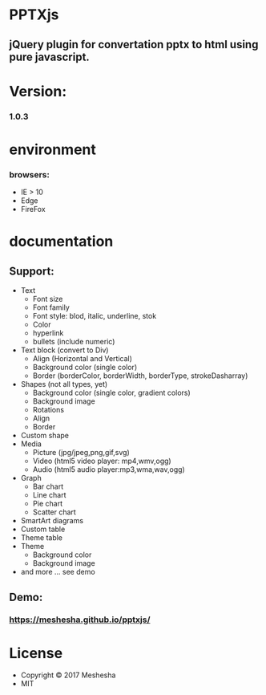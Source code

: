 # PPTXjs
## jQuery plugin for convertation pptx to html using pure javascript.
### 

# Version: 
### 1.0.3
# environment
### browsers:
- IE > 10
- Edge
- FireFox
# documentation 
Support:
----
* Text
  * Font size
  * Font family
  * Font style: blod, italic, underline, stok
  * Color
  * hyperlink
  * bullets (include numeric)
* Text block (convert to Div)
  * Align (Horizontal and Vertical)
  * Background color (single color)
  * Border (borderColor, borderWidth, borderType, strokeDasharray)
* Shapes (not all types, yet)
  * Background color (single color, gradient colors)
  * Background image
  * Rotations
  * Align
  * Border
* Custom shape
* Media
  * Picture (jpg/jpeg,png,gif,svg)
  * Video (html5 video player: mp4,wmv,ogg)
  * Audio (html5 audio player:mp3,wma,wav,ogg)
* Graph
  * Bar chart
  * Line chart
  * Pie chart
  * Scatter chart
* SmartArt diagrams
* Custom table
* Theme table
* Theme
  * Background color
  * Background image
* and more ... see demo
## Demo: 
### https://meshesha.github.io/pptxjs/
# License
- Copyright © 2017 Meshesha
- MIT
